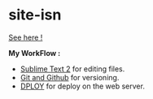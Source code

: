 site-isn
========

[See here !](http://oprax.hol.es/isn/)

**My WorkFlow :**
* [Sublime Text 2](http://www.sublimetext.com/) for editing files.
* [Git and Github](https://github.com) for versioning.
* [DPLOY](http://leanmeanfightingmachine.github.io/dploy/) for deploy on the web server.

